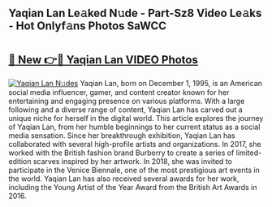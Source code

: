 ## Yaqian Lan Le𝚊ked N𝚞de - Part-Sz8 Video Le𝚊ks - Hot Onlyf𝚊ns Photos SaWCC

# <h2><a href="http://ac12212.deff.icu/?id=Yaqian+Lan">🔗 New 👉🔴 Yaqian Lan VIDEO Photos</a></h2>

[![Yaqian Lan N𝚞des](https://i.imgur.com/rIISA9y.gif)](http://ac12212.deff.icu/?id=Yaqian+Lan)
Yaqian Lan, born on December 1, 1995, is an American social media influencer, gamer, and content creator known for her entertaining and engaging presence on various platforms. With a large following and a diverse range of content, Yaqian Lan has carved out a unique niche for herself in the digital world. This article explores the journey of Yaqian Lan, from her humble beginnings to her current status as a social media sensation. Since her breakthrough exhibition, Yaqian Lan has collaborated with several high-profile artists and organizations. In 2017, she worked with the British fashion brand Burberry to create a series of limited-edition scarves inspired by her artwork. In 2018, she was invited to participate in the Venice Biennale, one of the most prestigious art events in the world. Yaqian Lan has also received several awards for her work, including the Young Artist of the Year Award from the British Art Awards in 2016.
